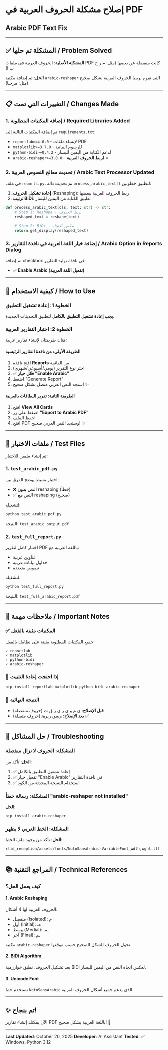 # إصلاح مشكلة الحروف العربية في PDF
## Arabic PDF Text Fix

---

## ✅ المشكلة تم حلها / Problem Solved

**المشكلة الأصلية**: الحروف العربية في ملفات PDF كانت منفصلة عن بعضها (مثل: م ر ح ب ا)

**الحل**: تم إضافة مكتبة `arabic-reshaper` التي تقوم بربط الحروف العربية بشكل صحيح (مثل: مرحبا)

---

## 📋 التغييرات التي تمت / Changes Made

### 1. إضافة المكتبات المطلوبة / Required Libraries Added
تم إضافة المكتبات التالية إلى `requirements.txt`:
- `reportlab>=4.0.0` - لإنشاء ملفات PDF
- `matplotlib>=3.7.0` - للرسوم البيانية
- `python-bidi>=0.4.2` - لدعم الكتابة من اليمين لليسار
- `arabic-reshaper>=3.0.0` - **لربط الحروف العربية** ⭐

### 2. تحديث معالج النصوص العربية / Arabic Text Processor Updated
في ملف `reports.py`، تم تحديث دالة `process_arabic_text()` لتطبيق خطوتين:
1. **إعادة تشكيل الحروف** (Reshaping): ربط الحروف العربية ببعضها
2. **ترتيب BiDi**: تطبيق الكتابة من اليمين لليسار

```python
def process_arabic_text(cls, text: str) -> str:
    # Step 1: Reshape - يربط الحروف
    reshaped_text = reshape(text)
    
    # Step 2: BiDi - يعكس الاتجاه
    return get_display(reshaped_text)
```

### 3. إضافة خيار اللغة العربية في نافذة التقارير / Arabic Option in Reports Dialog
تم إضافة checkbox في نافذة توليد التقارير:
- ✅ **Enable Arabic (تفعيل اللغة العربية)**

---

## 🚀 كيفية الاستخدام / How to Use

### الخطوة 1: إعادة تشغيل التطبيق
**يجب إعادة تشغيل التطبيق بالكامل** لتطبيق التحديثات الجديدة.

### الخطوة 2: اختبار التقارير العربية
هناك طريقتان لإنشاء تقارير عربية:

#### الطريقة الأولى: من نافذة التقارير الرئيسية
1. افتح نافذة **Reports** من القائمة
2. اختر نوع التقرير (يومي/أسبوعي/شهري)
3. ✅ **فعّل خيار "Enable Arabic"**
4. اضغط "Generate Report"
5. ستجد النص العربي متصل بشكل صحيح! ✨

#### الطريقة الثانية: تقرير البطاقات بالعربية
1. افتح **View All Cards**
2. اضغط على زر **"Export to Arabic PDF"**
3. احفظ الملف
4. افتح PDF وستجد النص العربي صحيح! ✨

---

## 🧪 ملفات الاختبار / Test Files

تم إنشاء ملفين للاختبار:

### 1. `test_arabic_pdf.py`
اختبار بسيط يوضح الفرق بين:
- ❌ النص **بدون** reshaping (خطأ)
- ✅ النص **مع** reshaping (صحيح)

لتشغيله:
```bash
python test_arabic_pdf.py
```
النتيجة: `test_arabic_output.pdf`

### 2. `test_full_report.py`
اختبار كامل لتقرير PDF باللغة العربية مع:
- عناوين عربية
- جداول بيانات عربية
- نصوص متعددة

لتشغيله:
```bash
python test_full_report.py
```
النتيجة: `test_full_arabic_report.pdf`

---

## 📝 ملاحظات مهمة / Important Notes

### ✅ المكتبات مثبتة بالفعل
جميع المكتبات المطلوبة مثبتة على نظامك بالفعل:
```
✓ reportlab
✓ matplotlib
✓ python-bidi
✓ arabic-reshaper
```

### 🔄 إذا احتجت إعادة التثبيت
```bash
pip install reportlab matplotlib python-bidi arabic-reshaper
```

### 🎯 النتيجة النهائية
- **قبل الإصلاح**: ي م و ي   ر ي ر ق ت (حروف منفصلة)
- **بعد الإصلاح**: ﻲﻣﻮﻳ ﺮﻳﺮﻘﺗ (حروف متصلة) ✅

---

## 🐛 حل المشاكل / Troubleshooting

### المشكلة: الحروف لا تزال منفصلة
**الحل**: تأكد من:
1. ✅ إعادة تشغيل التطبيق بالكامل
2. ✅ تفعيل خيار "Enable Arabic" في نافذة التقارير
3. ✅ استخدام النسخة المحدثة من الكود

### المشكلة: رسالة خطأ "arabic-reshaper not installed"
**الحل**: 
```bash
pip install arabic-reshaper
```

### المشكلة: الخط العربي لا يظهر
**الحل**: تأكد من وجود ملف الخط:
```
rfid_reception/assets/fonts/NotoSansArabic-VariableFont_wdth,wght.ttf
```

---

## 📚 المراجع التقنية / Technical References

### كيف يعمل الحل؟

#### 1. Arabic Reshaping
الحروف العربية لها 4 أشكال:
- منفصل (Isolated): م
- أول (Initial): مـ
- وسط (Medial): ـمـ
- آخر (Final): ـم

مكتبة `arabic-reshaper` تحول الحروف للشكل الصحيح حسب موقعها.

#### 2. BiDi Algorithm
بعد تشكيل الحروف، نطبق خوارزمية BiDi لعكس اتجاه النص من اليمين لليسار.

#### 3. Unicode Font
نستخدم خط `NotoSansArabic` الذي يدعم جميع أشكال الحروف العربية.

---

## ✨ تم بنجاح!
الآن يمكنك إنشاء تقارير PDF باللغة العربية بشكل صحيح! 🎉

---

**Last Updated**: October 20, 2025
**Developer**: AI Assistant
**Tested**: ✅ Windows, Python 3.12
